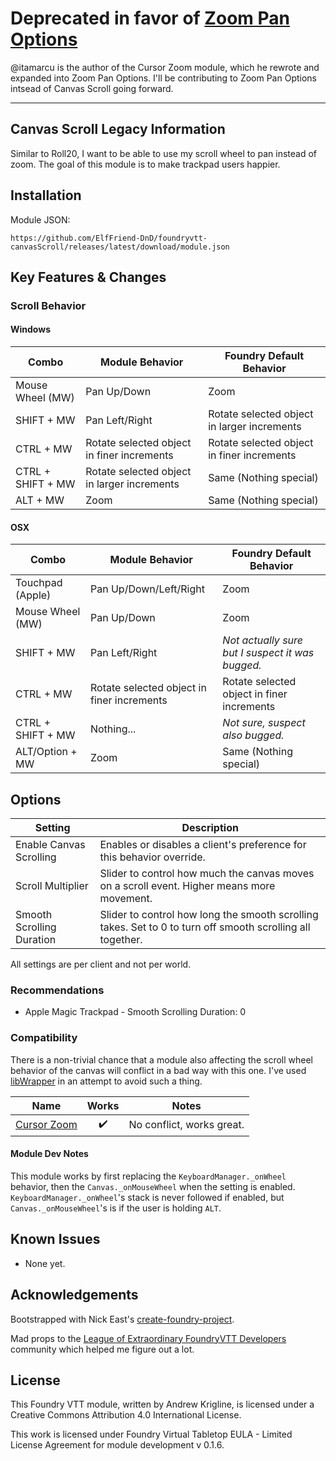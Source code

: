 # Deprecated in favor of [Zoom Pan Options](https://foundryvtt.com/packages/zoom-pan-options/)

@itamarcu is the author of the Cursor Zoom module, which he rewrote and expanded into Zoom Pan Options. I'll be contributing to Zoom Pan Options intsead of Canvas Scroll going forward.

----
## Canvas Scroll Legacy Information

Similar to Roll20, I want to be able to use my scroll wheel to pan instead of zoom. The goal of this module is to make trackpad users happier.

## Installation

Module JSON:
```
https://github.com/ElfFriend-DnD/foundryvtt-canvasScroll/releases/latest/download/module.json
```

## Key Features & Changes

### Scroll Behavior

#### Windows
| **Combo**         | Module Behavior                             | Foundry Default Behavior                    |
| ----------------- | ------------------------------------------- | ------------------------------------------- |
| Mouse Wheel (MW)  | Pan Up/Down                                 | Zoom                                        |
| SHIFT + MW        | Pan Left/Right                              | Rotate selected object in larger increments |
| CTRL + MW         | Rotate selected object in finer increments  | Rotate selected object in finer increments  |
| CTRL + SHIFT + MW | Rotate selected object in larger increments | Same (Nothing special)                      |
| ALT + MW          | Zoom                                        | Same (Nothing special)                      |


#### OSX
| **Combo**         | Module Behavior                            | Foundry Default Behavior                         |
| ----------------- | ------------------------------------------ | ------------------------------------------------ |
| Touchpad (Apple)  | Pan Up/Down/Left/Right                     | Zoom                                             |
| Mouse Wheel (MW)  | Pan Up/Down                                | Zoom                                             |
| SHIFT + MW        | Pan Left/Right                             | _Not actually sure but I suspect it was bugged._ |
| CTRL + MW         | Rotate selected object in finer increments | Rotate selected object in finer increments       |
| CTRL + SHIFT + MW | Nothing...                                 | _Not sure, suspect also bugged._                 |
| ALT/Option + MW   | Zoom                                       | Same (Nothing special)                           |

## Options

| **Setting**               | Description                                                                                                |
| ------------------------- | ---------------------------------------------------------------------------------------------------------- |
| Enable Canvas Scrolling   | Enables or disables a client's preference for this behavior override.                                      |
| Scroll Multiplier         | Slider to control how much the canvas moves on a scroll event. Higher means more movement.                 |
| Smooth Scrolling Duration | Slider to control how long the smooth scrolling takes. Set to 0 to turn off smooth scrolling all together. |

All settings are per client and not per world.

### Recommendations

- Apple Magic Trackpad - Smooth Scrolling Duration: 0



### Compatibility

There is a non-trivial chance that a module also affecting the scroll wheel behavior of the canvas will conflict in a bad way with this one. I've used [libWrapper](https://github.com/ruipin/fvtt-lib-wrapper) in an attempt to avoid such a thing.

| **Name**                                                    |       Works        | Notes                     |
| ----------------------------------------------------------- | :----------------: | ------------------------- |
| [Cursor Zoom](https://foundryvtt.com/packages/cursor-zoom/) | :heavy_check_mark: | No conflict, works great. |

#### Module Dev Notes

This module works by first replacing the `KeyboardManager._onWheel` behavior, then the `Canvas._onMouseWheel` when the setting is enabled. `KeyboardManager._onWheel`'s stack is never followed if enabled, but `Canvas._onMouseWheel`'s is if the user is holding `ALT`.


## Known Issues

- None yet.

## Acknowledgements

Bootstrapped with Nick East's [create-foundry-project](https://gitlab.com/foundry-projects/foundry-pc/create-foundry-project).

Mad props to the [League of Extraordinary FoundryVTT Developers](https://forums.forge-vtt.com/c/package-development/11) community which helped me figure out a lot.

## License
This Foundry VTT module, written by Andrew Krigline, is licensed under a Creative Commons Attribution 4.0 International License.

This work is licensed under Foundry Virtual Tabletop EULA - Limited License Agreement for module development v 0.1.6.
